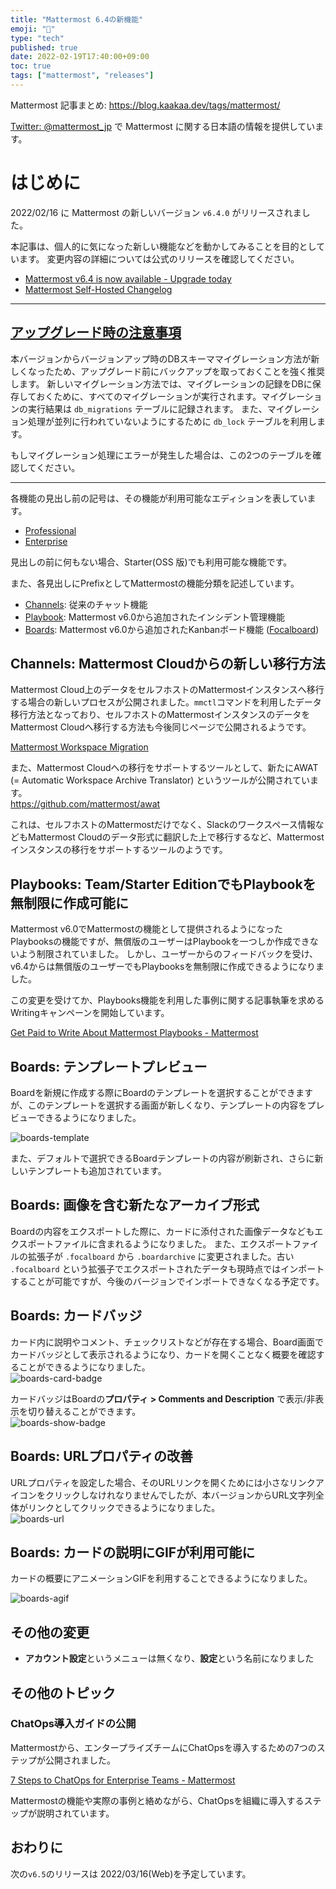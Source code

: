 ```yaml
---
title: "Mattermost 6.4の新機能"
emoji: "🎉"
type: "tech"
published: true
date: 2022-02-19T17:40:00+09:00
toc: true
tags: ["mattermost", "releases"]
---
```

Mattermost 記事まとめ: https://blog.kaakaa.dev/tags/mattermost/

[Twitter: @mattermost_jp](https://twitter.com/mattermost_jp?lang=ja) で Mattermost に関する日本語の情報を提供しています。

# はじめに

2022/02/16 に Mattermost の新しいバージョン `v6.4.0` がリリースされました。  

本記事は、個人的に気になった新しい機能などを動かしてみることを目的としています。
変更内容の詳細については公式のリリースを確認してください。

- [Mattermost v6\.4 is now available \- Upgrade today](https://mattermost.com/blog/mattermost-v6-4-is-now-available/)
- [Mattermost Self\-Hosted Changelog](https://docs.mattermost.com/install/self-managed-changelog.html#release-v6-4-feature-release)

---

## [アップグレード時の注意事項](https://docs.mattermost.com/upgrade/important-upgrade-notes.html)

本バージョンからバージョンアップ時のDBスキーママイグレーション方法が新しくなったため、アップグレード前にバックアップを取っておくことを強く推奨します。
新しいマイグレーション方法では、マイグレーションの記録をDBに保存しておくために、すべてのマイグレーションが実行されます。マイグレーションの実行結果は `db_migrations` テーブルに記録されます。
また、マイグレーション処理が並列に行われていないようにするために `db_lock` テーブルを利用します。

もしマイグレーション処理にエラーが発生した場合は、この2つのテーブルを確認してください。

---

各機能の見出し前の記号は、その機能が利用可能なエディションを表しています。

- [Professional](https://mattermost.com/pricing/)
- [Enterprise](https://mattermost.com/pricing/)

見出しの前に何もない場合、Starter(OSS 版)でも利用可能な機能です。

また、各見出しにPrefixとしてMattermostの機能分類を記述しています。

- [Channels](https://docs.mattermost.com/guides/channels.html): 従来のチャット機能
- [Playbook](https://docs.mattermost.com/guides/playbooks.html): Mattermost v6.0から追加されたインシデント管理機能
- [Boards](https://docs.mattermost.com/guides/boards.html): Mattermost v6.0から追加されたKanbanボード機能 ([Focalboard](https://www.focalboard.com/))

## Channels: Mattermost Cloudからの新しい移行方法

Mattermost Cloud上のデータをセルフホストのMattermostインスタンスへ移行する場合の新しいプロセスが公開されました。`mmctl`コマンドを利用したデータ移行方法となっており、セルフホストのMattermostインスタンスのデータをMattermost Cloudへ移行する方法も今後同じページで公開されるようです。

[Mattermost Workspace Migration](https://docs.mattermost.com/manage/cloud-data-export.html)

また、Mattermost Cloudへの移行をサポートするツールとして、新たにAWAT (= Automatic Workspace Archive Translator) というツールが公開されています。  
https://github.com/mattermost/awat

これは、セルフホストのMattermostだけでなく、Slackのワークスペース情報などもMattermost Cloudのデータ形式に翻訳した上で移行するなど、Mattermostインスタンスの移行をサポートするツールのようです。

## Playbooks: Team/Starter EditionでもPlaybookを無制限に作成可能に

Mattermost v6.0でMattermostの機能として提供されるようになったPlaybooksの機能ですが、無償版のユーザーはPlaybookを一つしか作成できないよう制限されていました。
しかし、ユーザーからのフィードバックを受け、v6.4からは無償版のユーザーでもPlaybooksを無制限に作成できるようになりました。

この変更を受けてか、Playbooks機能を利用した事例に関する記事執筆を求めるWritingキャンペーンを開始しています。

[Get Paid to Write About Mattermost Playbooks \- Mattermost](https://mattermost.com/blog/write-about-mattermost-playbooks/)

## Boards: テンプレートプレビュー

Boardを新規に作成する際にBoardのテンプレートを選択することができますが、このテンプレートを選択する画面が新しくなり、テンプレートの内容をプレビューできるようになりました。

![boards-template](https://blog.kaakaa.dev/images/posts/mattermost/releases-6.4/boards-template.png)

また、デフォルトで選択できるBoardテンプレートの内容が刷新され、さらに新しいテンプレートも追加されています。

## Boards: 画像を含む新たなアーカイブ形式

Boardの内容をエクスポートした際に、カードに添付された画像データなどもエクスポートファイルに含まれるようになりました。
また、エクスポートファイルの拡張子が `.focalboard` から `.boardarchive` に変更されました。古い `.focalboard` という拡張子でエクスポートされたデータも現時点ではインポートすることが可能ですが、今後のバージョンでインポートできなくなる予定です。

## Boards: カードバッジ

カード内に説明やコメント、チェックリストなどが存在する場合、Board画面でカードバッジとして表示されるようになり、カードを開くことなく概要を確認することができるようになりました。  
![boards-card-badge](https://blog.kaakaa.dev/images/posts/mattermost/releases-6.4/boards-card-badge.png)

カードバッジはBoardの**プロパティ > Comments and Description** で表示/非表示を切り替えることができます。  
![boards-show-badge](https://blog.kaakaa.dev/images/posts/mattermost/releases-6.4/boards-show-badge.png)

## Boards: URLプロパティの改善

URLプロパティを設定した場合、そのURLリンクを開くためには小さなリンクアイコンをクリックしなけれなりませんでしたが、本バージョンからURL文字列全体がリンクとしてクリックできるようになりました。  
![boards-url](https://blog.kaakaa.dev/images/posts/mattermost/releases-6.4/boards-url.png)

## Boards: カードの説明にGIFが利用可能に

カードの概要にアニメーションGIFを利用することできるようになりました。

![boards-agif](https://blog.kaakaa.dev/images/posts/mattermost/releases-6.4/boards-agif.gif)

## その他の変更
* **アカウント設定**というメニューは無くなり、**設定**という名前になりました

## その他のトピック

### ChatOps導入ガイドの公開

Mattermostから、エンタープライズチームにChatOpsを導入するための7つのステップが公開されました。

[7 Steps to ChatOps for Enterprise Teams \- Mattermost](https://mattermost.com/chatops-guide/#step-6-build-smarter-bots-and-workflows)

Mattermostの機能や実際の事例と絡めながら、ChatOpsを組織に導入するステップが説明されています。

## おわりに
次の`v6.5`のリリースは 2022/03/16(Web)を予定しています。


